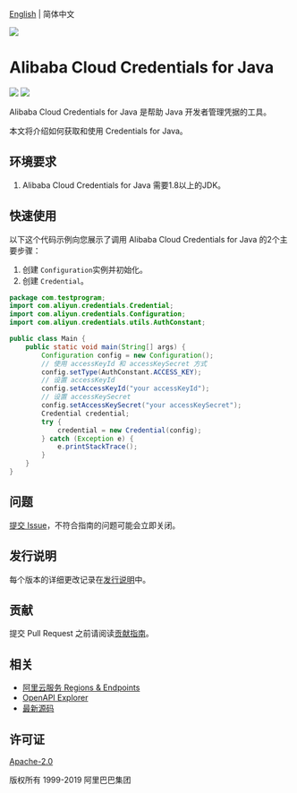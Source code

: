 [English](./README.md) | 简体中文

![](https://aliyunsdk-pages.alicdn.com/icons/AlibabaCloud.svg)



# Alibaba Cloud Credentials for Java
![](https://travis-ci.org/aliyun/credentials-java.svg?branch=master)
![](https://ci.appveyor.com/api/projects/status/j1pmc7w6nf4gvash/branch/master?svg=true)

Alibaba Cloud Credentials for Java 是帮助 Java 开发者管理凭据的工具。

本文将介绍如何获取和使用 Credentials for Java。

## 环境要求
1.  Alibaba Cloud Credentials for Java 需要1.8以上的JDK。

## 快速使用

以下这个代码示例向您展示了调用 Alibaba Cloud Credentials for Java 的2个主要步骤：
1. 创建 `Configuration`实例并初始化。
2. 创建 `Credential`。


```java
package com.testprogram;
import com.aliyun.credentials.Credential;
import com.aliyun.credentials.Configuration;
import com.aliyun.credentials.utils.AuthConstant;

public class Main {
    public static void main(String[] args) {
        Configuration config = new Configuration();
        // 使用 accessKeyId 和 accessKeySecret 方式
        config.setType(AuthConstant.ACCESS_KEY);
        // 设置 accessKeyId
        config.setAccessKeyId("your accessKeyId");
        // 设置 accessKeySecret
        config.setAccessKeySecret("your accessKeySecret");
        Credential credential;
        try {
            credential = new Credential(config);
        } catch (Exception e) {
            e.printStackTrace();
        }
    }
}
```

## 问题
[提交 Issue](https://github.com/aliyun/credentials-java/issues/new)，不符合指南的问题可能会立即关闭。

## 发行说明
每个版本的详细更改记录在[发行说明](./ChangeLog.txt)中。

## 贡献
提交 Pull Request 之前请阅读[贡献指南]()。

## 相关
* [阿里云服务 Regions & Endpoints](https://developer.aliyun.com/endpoints)
* [OpenAPI Explorer](https://api.aliyun.com/)
* [最新源码](https://github.com/aliyun/aliyun-openapi-java-sdk)

## 许可证
[Apache-2.0](http://www.apache.org/licenses/LICENSE-2.0)

版权所有 1999-2019 阿里巴巴集团

